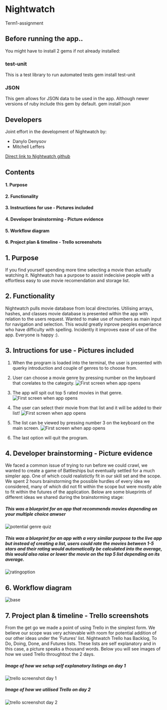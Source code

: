 # Nightwatch
Term1-assignment

## Before running the app..
You might have to install 2 gems if not already installed:
### test-unit
This is a test library to run automated tests
gem install test-unit

### JSON
This gem allows for JSON data to be used in the app.
Although newer versions of ruby include this gem by default.
gem install json 

## Developers
Joint effort in the development of Nightwatch by:
- Danylo Denysov
- Mitchell Leffers

[Direct link to Nightwatch github](https://github.com/Leffers90/Nightwatch)

## Contents
#### 1. Purpose
#### 2. Functionality
#### 3. Instructions for use - Pictures included
#### 4. Developer brainstorming - Picture evidence
#### 5. Workflow diagram
#### 6. Project plan & timeline - Trello screenshots




## 1. Purpose
If you find yourself spending more time selecting a movie than actually watching it. Nightwatch has a purpose to assist indecisive people with a effortless easy to use movie recomendation and storage list.


## 2. Functionality
Nightwatch pulls movie database from local directories. Utilising arrays, hashes, and classes movie database is presented within the app with relation to the users request.
Wanted to make use of numbers as main input for navigation and selection. This would greatly inprove peoples experiance who have difficulty with spelling. Incidently it improves ease of use of the app. Everyone is happy :).


## 3. Intructions for use - Pictures included
1. When the program is loaded into the terminal, the user is presented with querky introduction and couple of genres to to choose from.
2. User can choose a movie genre by pressing number on the keyboard that corelates to the categoty.
![First screen when app opens](docs/step_by_step_instructions/1.png)

3. The app will spit out top 5 rated movies in that genre.
![First screen when app opens](docs/step_by_step_instructions/2.png)
4. The user can select their movie from that list and it will be added to their list!
![First screen when app opens](docs/step_by_step_instructions/3.png)
5. The list can be viewed by pressing number 3 on the keyboard on the main screen.
![First screen when app opens](docs/step_by_step_instructions/4.png)
6. The last option will quit the program.

## 4. Developer brainstorming - Picture evidence
We faced a common issue of trying to run before we could crawl, we wanted to create a game of Battleships but eventually settled for a much simpler app. One of which could realistictly fit in our skill set and the scope. We spent 2 hours brainstorming the possible hurdles of every idea we considered, many of which did not fit within the scope but were mostly able to fit within the futures of the application. 
Below are some blueprints of different ideas we shared during the brainstorming stage:

##### *This was a blueprint for an app that recommends movies depending on your multiple choice anwser*
![potential genre quiz](docs/development_prosess/1.png)

##### *This was a blueprint for an app with a very similar purpose to the live app but instead of creating a list, users could rate the movies between 1-5 stars and their rating would automatically be calculated into the average, this would also raise or lower the movie on the top 5 list depending on its average.*
![ratingoption](docs/development_prosess/2.png)

## 6. Workflow diagram
![base](docs/work_flow_diagrams/1.png)

## 7. Project plan & timeline - Trello screenshots
From the get go we made a point of using Trello in the simplest form. We believe our scope was very achievable with room for potential addition of our other ideas under the 'Futures' list.
Nightwatch Trello has Backlog, To Do, Doing, Done, and Futures lists. These lists are self explanatory and in this case, a picture speaks a thousand words.
Below you will see images of how we used Trello throughtout the 2 days.

##### *Image of how we setup self explanatory listings on day 1*
![trello screenshot day 1](docs/trello_screenshots/day1.png)


##### *Image of how we utilised Trello on day 2*
![trello screenshot day 2](docs/trello_screenshots/day2.png)

